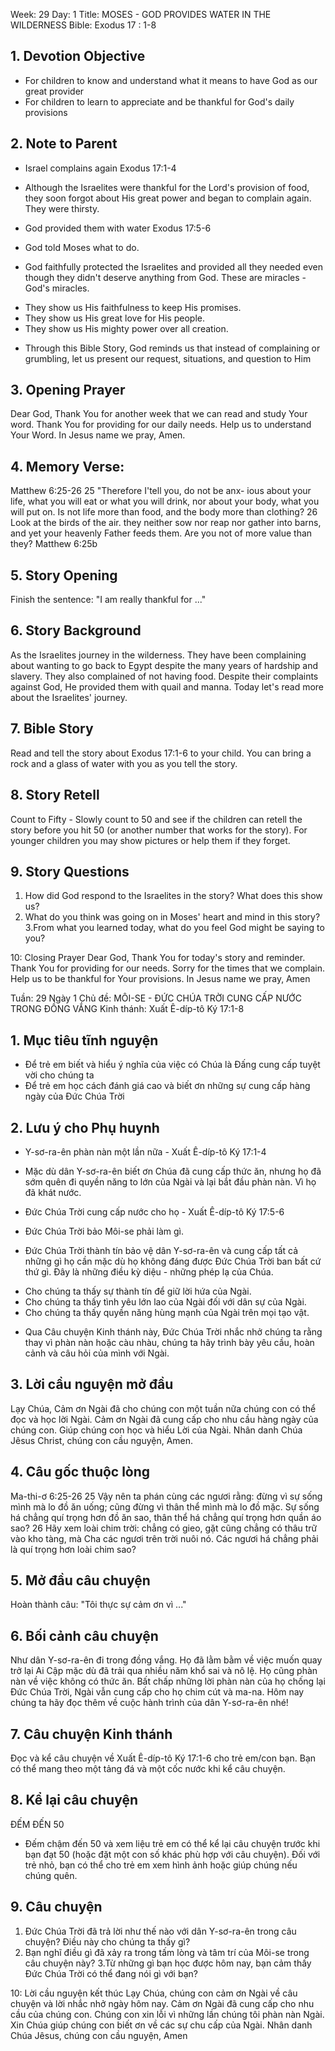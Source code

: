 Week: 29
Day: 1
Title: MOSES -  GOD PROVIDES WATER IN THE WILDERNESS
Bible: Exodus 17 : 1-8

## 1. Devotion Objective
- For children to know and understand what it means to have God as our great provider
- For children to learn to appreciate and be thankful for God's daily provisions

## 2. Note to Parent
* Israel complains again Exodus 17:1-4
- Although the Israelites were thankful for the Lord's provision of food, they soon forgot about His great power and began to complain again. They were thirsty.
* God provided them with water Exodus 17:5-6
- God told Moses what to do.
* God faithfully protected the Israelites and provided all they needed even though they didn't deserve anything from God. These are miracles - God's miracles.
- They show us His faithfulness to keep His promises.
- They show us His great love for His people.
- They show us His mighty power over all creation.
* Through this Bible Story, God reminds us that instead of complaining or grumbling, let us present our request, situations, and question to Him

## 3. Opening Prayer
Dear God, Thank You for another week that we can read and study Your word. Thank You for providing for our daily needs. Help us to understand Your Word. In Jesus name we pray, Amen.

## 4. Memory Verse:
 Matthew 6:25-26 25 "Therefore I'tell you, do not be anx- ious about your life, what you will eat or what you will drink, nor about your body, what you will put on. Is not life more than food, and the body more than clothing? 26 Look at the birds of the air. they neither sow nor reap nor gather into barns, and yet your heavenly Father feeds them. Are you not of more value than they? Matthew 6:25b

## 5. Story Opening
Finish the sentence: "I am really thankful for ..."


## 6. Story Background
As the Israelites journey in the wilderness. They have been complaining about wanting to go back to Egypt despite the many years of hardship and slavery. They also complained of not having food. Despite their complaints against God, He provided them with quail and manna. Today let's read more about the Israelites' journey.


## 7. Bible Story
Read and tell the story about Exodus 17:1-6 to your child. You can bring a rock and a glass of water with you as you tell the story.

## 8. Story Retell
Count to Fifty - Slowly count to 50 and see if the children can retell the story before you hit 50 (or another number that works for the story). For younger children you may show pictures or help them if they forget.

## 9. Story Questions
1. How did God respond to the Israelites in the story? What does this show us?
2. What do you think was going on in Moses' heart and mind in this story?
3.From what you learned today, what do you feel God might be saying to you?

10: Closing Prayer
Dear God, Thank You for today's story and reminder. Thank You for providing for our needs. Sorry for the times that we complain. Help us to be thankful for Your provisions. In Jesus name we pray, Amen

Tuần: 29
Ngày 1
Chủ đề: MÔI-SE - ĐỨC CHÚA TRỜI CUNG CẤP NƯỚC TRONG ĐỒNG VẮNG
Kinh thánh: Xuất Ê-díp-tô Ký 17:1-8

## 1. Mục tiêu tĩnh nguyện
- Để trẻ em biết và hiểu ý nghĩa của việc có Chúa là Đấng cung cấp tuyệt vời cho chúng ta
- Để trẻ em học cách đánh giá cao và biết ơn những sự cung cấp hàng ngày của Đức Chúa Trời

## 2. Lưu ý cho Phụ huynh
* Y-sơ-ra-ên phàn nàn một lần nữa - Xuất Ê-díp-tô Ký 17:1-4
- Mặc dù dân Y-sơ-ra-ên biết ơn Chúa đã cung cấp thức ăn, nhưng họ đã sớm quên đi quyền năng to lớn của Ngài và lại bắt đầu phàn nàn. Vì họ đã khát nước.
* Đức Chúa Trời cung cấp nước cho họ - Xuất Ê-díp-tô Ký 17:5-6
- Đức Chúa Trời bảo Môi-se phải làm gì.
* Đức Chúa Trời thành tín bảo vệ dân Y-sơ-ra-ên và cung cấp tất cả những gì họ cần mặc dù họ không đáng được Đức Chúa Trời ban bất cứ thứ gì. Đây là những điều kỳ diệu - những phép lạ của Chúa.
- Cho chúng ta thấy sự thành tín để giữ lời hứa của Ngài.
- Cho chúng ta thấy tình yêu lớn lao của Ngài đối với dân sự của Ngài.
- Cho chúng ta thấy quyền năng hùng mạnh của Ngài trên mọi tạo vật.
* Qua Câu chuyện Kinh thánh này, Đức Chúa Trời nhắc nhở chúng ta rằng thay vì phàn nàn hoặc càu nhàu, chúng ta hãy trình bày yêu cầu, hoàn cảnh và câu hỏi của mình với Ngài.

## 3. Lời cầu nguyện mở đầu
Lạy Chúa, Cảm ơn Ngài đã cho chúng con một tuần nữa chúng con có thể đọc và học lời Ngài. Cảm ơn Ngài đã cung cấp cho nhu cầu hàng ngày của chúng con. Giúp chúng con học và hiểu Lời của Ngài. Nhân danh Chúa Jêsus Christ, chúng con cầu nguyện, Amen.

## 4. Câu gốc thuộc lòng
 Ma-thi-ơ 6:25-26
 25 Vậy nên ta phán cùng các ngươi rằng: đừng vì sự sống mình mà lo đồ ăn uống; cũng đừng vì thân thể mình mà lo đồ mặc. Sự sống há chẳng quí trọng hơn đồ ăn sao, thân thể há chẳng quí trọng hơn quần áo sao? 26 Hãy xem loài chim trời: chẳng có gieo, gặt cũng chẳng có thâu trữ vào kho tàng, mà Cha các ngươi trên trời nuôi nó. Các ngươi há chẳng phải là quí trọng hơn loài chim sao?

## 5. Mở đầu câu chuyện
Hoàn thành câu: "Tôi thực sự cảm ơn vì ..."


## 6. Bối cảnh câu chuyện
Như dân Y-sơ-ra-ên đi trong đồng vắng. Họ đã lằm bằm về việc muốn quay trở lại Ai Cập mặc dù đã trải qua nhiều năm khổ sai và nô lệ. Họ cũng phàn nàn về việc không có thức ăn. Bất chấp những lời phàn nàn của họ chống lại Đức Chúa Trời, Ngài vẫn cung cấp cho họ chim cút và ma-na. Hôm nay chúng ta hãy đọc thêm về cuộc hành trình của dân Y-sơ-ra-ên nhé!


## 7. Câu chuyện Kinh thánh
Đọc và kể câu chuyện về Xuất Ê-díp-tô Ký 17:1-6 cho trẻ em/con bạn. Bạn có thể mang theo một tảng đá và một cốc nước khi kể câu chuyện.

## 8. Kể lại câu chuyện
ĐẾM ĐẾN 50
- Đếm chậm đến 50 và xem liệu trẻ em có thể kể lại câu chuyện trước khi bạn đạt 50 (hoặc đặt một con số khác phù hợp với câu chuyện). Đối với trẻ nhỏ, bạn có thể cho trẻ em xem hình ảnh hoặc giúp chúng nếu chúng quên.

## 9. Câu chuyện
1. Đức Chúa Trời đã trả lời như thế nào với dân Y-sơ-ra-ên trong câu chuyện? Điều này cho chúng ta thấy gì?
2. Bạn nghĩ điều gì đã xảy ra trong tấm lòng và tâm trí của Môi-se trong câu chuyện này?
3.Từ những gì bạn học được hôm nay, bạn cảm thấy Đức Chúa Trời có thể đang nói gì với bạn?

10: Lời cầu nguyện kết thúc
Lạy Chúa, chúng con cảm ơn Ngài về câu chuyện và lời nhắc nhở ngày hôm nay. Cảm ơn Ngài đã cung cấp cho nhu cầu của chúng con. Chúng con xin lỗi vì những lần chúng tôi phàn nàn Ngài. Xin Chúa giúp chúng con biết ơn về các sự chu cấp của Ngài. Nhân danh Chúa Jêsus, chúng con cầu nguyện, Amen

